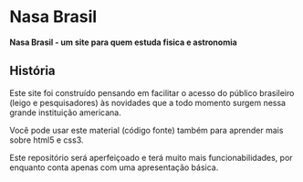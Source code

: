 Nasa Brasil
===========
<p><strong>Nasa Brasil - um site para quem estuda fisica e astronomia
</strong></h2>

<h2>História</h2>
<p>Este site foi construído pensando em facilitar o acesso do público
brasileiro (leigo e pesquisadores) às novidades que a todo momento
surgem nessa grande instituição americana.</p>
<p>Você pode usar este material (código fonte) também para aprender
mais sobre html5 e css3.</p>
<p>Este repositório será aperfeiçoado e terá muito mais 
funcionabilidades, por enquanto conta apenas com uma apresentação
básica.</p>

